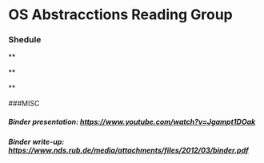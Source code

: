 # OS Abstracctions Reading Group

### Shedule

**

**

**





###MISC

##### Binder presentation: https://www.youtube.com/watch?v=Jgampt1DOak

##### Binder write-up: https://www.nds.rub.de/media/attachments/files/2012/03/binder.pdf
